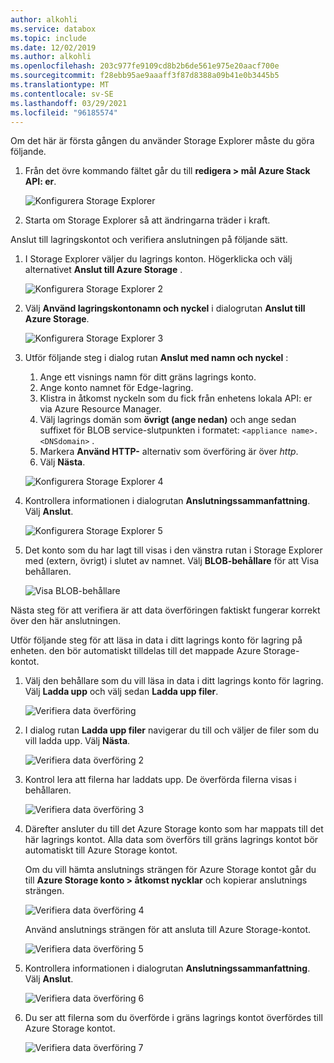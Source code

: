 ```yaml
---
author: alkohli
ms.service: databox
ms.topic: include
ms.date: 12/02/2019
ms.author: alkohli
ms.openlocfilehash: 203c977fe9109cd8b2b6de561e975e20aacf700e
ms.sourcegitcommit: f28ebb95ae9aaaff3f87d8388a09b41e0b3445b5
ms.translationtype: MT
ms.contentlocale: sv-SE
ms.lasthandoff: 03/29/2021
ms.locfileid: "96185574"
---
```

Om det här är första gången du använder Storage Explorer måste du göra följande.

1. Från det övre kommando fältet går du till **redigera > mål Azure Stack API: er**.

    ![Konfigurera Storage Explorer](media/azure-stack-edge-gateway-verify-connection-storage-explorer/connect-with-storage-explorer-1.png)

2. Starta om Storage Explorer så att ändringarna träder i kraft.


Anslut till lagringskontot och verifiera anslutningen på följande sätt.

1. I Storage Explorer väljer du lagrings konton. Högerklicka och välj alternativet **Anslut till Azure Storage** . 

    ![Konfigurera Storage Explorer 2](media/azure-stack-edge-gateway-verify-connection-storage-explorer/connect-with-storage-explorer-2.png)

2. Välj **Använd lagringskontonamn och nyckel** i dialogrutan **Anslut till Azure Storage**.

    ![Konfigurera Storage Explorer 3](media/azure-stack-edge-gateway-verify-connection-storage-explorer/connect-with-storage-explorer-3.png)

2. Utför följande steg i dialog rutan **Anslut med namn och nyckel** :

    1. Ange ett visnings namn för ditt gräns lagrings konto. 
    2. Ange konto namnet för Edge-lagring.
    3. Klistra in åtkomst nyckeln som du fick från enhetens lokala API: er via Azure Resource Manager.
    4. Välj lagrings domän som **övrigt (ange nedan)** och ange sedan suffixet för BLOB service-slutpunkten i formatet: `<appliance name>.<DNSdomain>` . 
    5. Markera **Använd HTTP-** alternativ som överföring är över *http*. 
    6. Välj **Nästa**.

    ![Konfigurera Storage Explorer 4](media/azure-stack-edge-gateway-verify-connection-storage-explorer/connect-with-storage-explorer-4.png)    

3. Kontrollera informationen i dialogrutan **Anslutningssammanfattning**. Välj **Anslut**.

    ![Konfigurera Storage Explorer 5](media/azure-stack-edge-gateway-verify-connection-storage-explorer/connect-with-storage-explorer-5.png)

4. Det konto som du har lagt till visas i den vänstra rutan i Storage Explorer med (extern, övrigt) i slutet av namnet. Välj **BLOB-behållare** för att Visa behållaren.

    ![Visa BLOB-behållare](media/azure-stack-edge-gateway-verify-connection-storage-explorer/connect-with-storage-explorer-6.png)

Nästa steg för att verifiera är att data överföringen faktiskt fungerar korrekt över den här anslutningen.

Utför följande steg för att läsa in data i ditt lagrings konto för lagring på enheten. den bör automatiskt tilldelas till det mappade Azure Storage-kontot.

1. Välj den behållare som du vill läsa in data i ditt lagrings konto för lagring. Välj **Ladda upp** och välj sedan **Ladda upp filer**.

    ![Verifiera data överföring](media/azure-stack-edge-gateway-verify-connection-storage-explorer/verify-data-transfer-1.png)

2. I dialog rutan **Ladda upp filer** navigerar du till och väljer de filer som du vill ladda upp. Välj **Nästa**.

    ![Verifiera data överföring 2](media/azure-stack-edge-gateway-verify-connection-storage-explorer/verify-data-transfer-2.png)

3. Kontrol lera att filerna har laddats upp. De överförda filerna visas i behållaren.

    ![Verifiera data överföring 3](media/azure-stack-edge-gateway-verify-connection-storage-explorer/verify-data-transfer-3.png)

4. Därefter ansluter du till det Azure Storage konto som har mappats till det här lagrings kontot. Alla data som överförs till gräns lagrings kontot bör automatiskt till Azure Storage kontot. 
    
    Om du vill hämta anslutnings strängen för Azure Storage kontot går du till **Azure Storage konto > åtkomst nycklar** och kopierar anslutnings strängen.

    ![Verifiera data överföring 4](media/azure-stack-edge-gateway-verify-connection-storage-explorer/verify-data-transfer-5.png)

    Använd anslutnings strängen för att ansluta till Azure Storage-kontot.  

    ![Verifiera data överföring 5](media/azure-stack-edge-gateway-verify-connection-storage-explorer/verify-data-transfer-4.png)


5. Kontrollera informationen i dialogrutan **Anslutningssammanfattning**. Välj **Anslut**.

    ![Verifiera data överföring 6](media/azure-stack-edge-gateway-verify-connection-storage-explorer/verify-data-transfer-6.png)

6. Du ser att filerna som du överförde i gräns lagrings kontot överfördes till Azure Storage kontot.

    ![Verifiera data överföring 7](media/azure-stack-edge-gateway-verify-connection-storage-explorer/verify-data-transfer-7.png)
